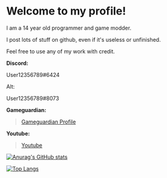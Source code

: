 # Welcome to my profile!
I am a 14 year old programmer and game modder.

I post lots of stuff on github, even if it's useless or unfinished.

Feel free to use any of my work with credit.

   **Discord:** 
   
 User12356789#6424 
 
 Alt: 
 
 User12356789#8073
 
 **Gameguardian:**
 

> [Gameguardian Profile](https://gameguardian.net/forum/profile/1234241-horridmodz/)

 **Youtube:**
 
> [Youtube](https://www.youtube.com/channel/UCt17kVvITO-q-zUICdw7hUQ)

[![Anurag's GitHub stats](https://github-readme-stats.vercel.app/api?username=HorridModz)](https://github.com/anuraghazra/github-readme-stats)

[![Top Langs](https://github-readme-stats.vercel.app/api/top-langs/?username=HorridModz)](https://github.com/anuraghazra/github-readme-stats)
